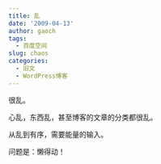 ```yaml
---
title: 乱
date: '2009-04-13'
author: gaoch
tags:
  - 百度空间
slug: chaos
categories:
  - 旧文
  - WordPress博客
---
```


很乱。  
  
心乱，东西乱，甚至博客的文章的分类都很乱。  
  
从乱到有序，需要能量的输入。  
  
问题是：懒得动！
